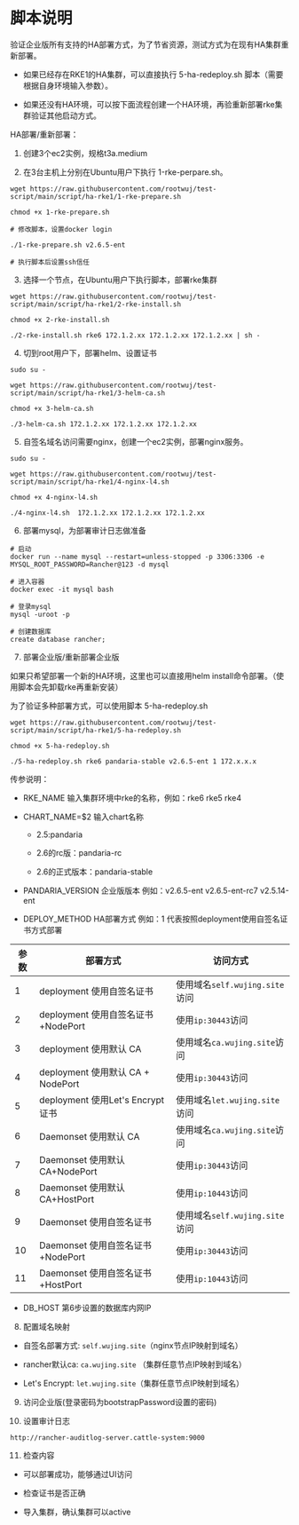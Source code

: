 # 脚本说明

验证企业版所有支持的HA部署方式，为了节省资源，测试方式为在现有HA集群重新部署。

- 如果已经存在RKE1的HA集群，可以直接执行 5-ha-redeploy.sh 脚本（需要根据自身环境输入参数）。

- 如果还没有HA环境，可以按下面流程创建一个HA环境，再验重新部署rke集群验证其他启动方式。

HA部署/重新部署：

1. 创建3个ec2实例，规格t3a.medium

2. 在3台主机上分别在Ubuntu用户下执行 1-rke-perpare.sh。

```
wget https://raw.githubusercontent.com/rootwuj/test-script/main/script/ha-rke1/1-rke-prepare.sh

chmod +x 1-rke-prepare.sh

# 修改脚本，设置docker login

./1-rke-prepare.sh v2.6.5-ent

# 执行脚本后设置ssh信任
```

3. 选择一个节点，在Ubuntu用户下执行脚本，部署rke集群

```
wget https://raw.githubusercontent.com/rootwuj/test-script/main/script/ha-rke1/2-rke-install.sh

chmod +x 2-rke-install.sh 

./2-rke-install.sh rke6 172.1.2.xx 172.1.2.xx 172.1.2.xx | sh -
```

4. 切到root用户下，部署helm、设置证书

```
sudo su -

wget https://raw.githubusercontent.com/rootwuj/test-script/main/script/ha-rke1/3-helm-ca.sh

chmod +x 3-helm-ca.sh

./3-helm-ca.sh 172.1.2.xx 172.1.2.xx 172.1.2.xx
```

5. 自签名域名访问需要nginx，创建一个ec2实例，部署nginx服务。

```
sudo su -

wget https://raw.githubusercontent.com/rootwuj/test-script/main/script/ha-rke1/4-nginx-l4.sh

chmod +x 4-nginx-l4.sh

./4-nginx-l4.sh  172.1.2.xx 172.1.2.xx 172.1.2.xx
```

6. 部署mysql，为部署审计日志做准备

```
# 启动
docker run --name mysql --restart=unless-stopped -p 3306:3306 -e MYSQL_ROOT_PASSWORD=Rancher@123 -d mysql

# 进入容器
docker exec -it mysql bash

# 登录mysql
mysql -uroot -p

# 创建数据库
create database rancher;
```

7. 部署企业版/重新部署企业版

如果只希望部署一个新的HA环境，这里也可以直接用helm install命令部署。（使用脚本会先卸载rke再重新安装）

为了验证多种部署方式，可以使用脚本 5-ha-redeploy.sh

```
wget https://raw.githubusercontent.com/rootwuj/test-script/main/script/ha-rke1/5-ha-redeploy.sh

chmod +x 5-ha-redeploy.sh

./5-ha-redeploy.sh rke6 pandaria-stable v2.6.5-ent 1 172.x.x.x
```

传参说明：

- RKE_NAME 输入集群环境中rke的名称，例如：rke6 rke5 rke4

- CHART_NAME=$2 输入chart名称 

    - 2.5:pandaria

    - 2.6的rc版：pandaria-rc

    - 2.6的正式版本：pandaria-stable

- PANDARIA_VERSION 企业版版本 例如：v2.6.5-ent v2.6.5-ent-rc7 v2.5.14-ent

- DEPLOY_METHOD HA部署方式 例如：1 代表按照deployment使用自签名证书方式部署

参数 | 部署方式 | 访问方式
---|---|---
1 | deployment 使用自签名证书 | 使用域名`self.wujing.site`访问
2 | deployment 使用自签名证书+NodePort | 使用`ip:30443`访问
3 | deployment 使用默认 CA | 使用域名`ca.wujing.site`访问
4 | deployment 使用默认 CA + NodePort | 使用`ip:30443`访问
5 | deployment 使用Let's Encrypt证书| 使用域名`let.wujing.site`访问
6 | Daemonset 使用默认 CA | 使用域名`ca.wujing.site`访问
7 | Daemonset 使用默认 CA+NodePort |  使用`ip:30443`访问
8 | Daemonset 使用默认 CA+HostPort |  使用`ip:10443`访问
9 | Daemonset 使用自签名证书 | 使用域名`self.wujing.site`访问
10 | Daemonset 使用自签名证书+NodePort |  使用`ip:30443`访问
11 | Daemonset 使用自签名证书+HostPort |  使用`ip:10443`访问

- DB_HOST 第6步设置的数据库内网IP

8. 配置域名映射

- 自签名部署方式: `self.wujing.site`（nginx节点IP映射到域名）

- rancher默认ca: `ca.wujing.site` （集群任意节点IP映射到域名）

- Let's Encrypt: `let.wujing.site`（集群任意节点IP映射到域名）

9. 访问企业版(登录密码为bootstrapPassword设置的密码)

10. 设置审计日志

```
http://rancher-auditlog-server.cattle-system:9000
```

11. 检查内容

- 可以部署成功，能够通过UI访问

- 检查证书是否正确

- 导入集群，确认集群可以active
